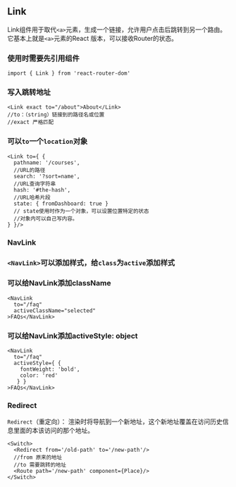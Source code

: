 ## Link

Link组件用于取代`<a>`元素，生成一个链接，允许用户点击后跳转到另一个路由。
它基本上就是`<a>`元素的React 版本，可以接收Router的状态。

### 使用时需要先引用组件

```
import { Link } from 'react-router-dom'
```

### 写入跳转地址

```
<Link exact to="/about">About</Link>
//to：（string）链接到的路径名或位置
//exact 严格匹配
```


### 可以`to`一个`location`对象

```
<Link to={ {
  pathname: '/courses',
  //URL的路径
  search: '?sort=name',
  //URL查询字符串
  hash: '#the-hash',
  //URL哈希片段
  state: { fromDashboard: true }
  // state使用时作为一个对象，可以设置位置特定的状态
  //对象内可以自己写内容。
} }/>
```

### NavLink

### `<NavLink>`可以添加样式，给`class`为`active`添加样式

### 可以给NavLink添加className

```
<NavLink
  to="/faq"
  activeClassName="selected"
>FAQs</NavLink>
```

### 可以给NavLink添加activeStyle: object

```
<NavLink
  to="/faq"
  activeStyle={ {
    fontWeight: 'bold',
    color: 'red'
   } }
>FAQs</NavLink>
```

### Redirect

`Redirect`（重定向）：<Redirect> 渲染时将导航到一个新地址，这个新地址覆盖在访问历史信息里面的本该访问的那个地址。

```
<Switch>
  <Redirect from='/old-path' to='/new-path'/>
  //from 原来的地址
  //to 需要跳转的地址
  <Route path='/new-path' component={Place}/>
</Switch>
```
